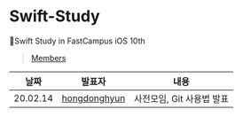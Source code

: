 # Swift-Study
🍫Swift Study in FastCampus iOS 10th
> [Members](https://github.com/orgs/Facam-10th/people)

| 날짜 | 발표자 | 내용 |
|:---:|:----:|:---:|
| 20.02.14 | [hongdonghyun](https://github.com/hongdonghyun) | 사전모임, Git 사용법 발표 |
